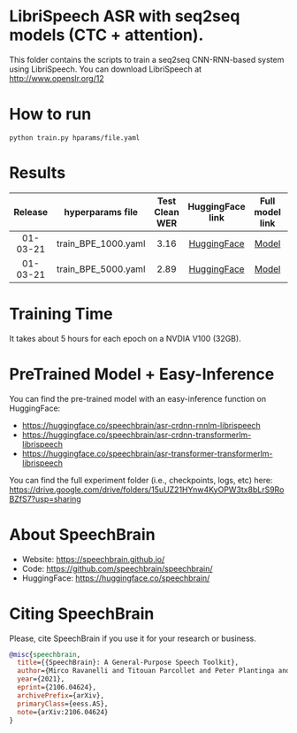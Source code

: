 # LibriSpeech ASR with seq2seq models (CTC + attention).
This folder contains the scripts to train a seq2seq CNN-RNN-based system using LibriSpeech.
You can download LibriSpeech at http://www.openslr.org/12

# How to run
```shell
python train.py hparams/file.yaml
```

# Results

| Release | hyperparams file | Test Clean WER | HuggingFace link | Full model link | GPUs |
|:-------------:|:---------------------------:| :-----:| :-----:| :-----:| :--------:|
| 01-03-21 | train_BPE_1000.yaml | 3.16 | [HuggingFace](https://huggingface.co/speechbrain/asr-crdnn-rnnlm-librispeech) | [Model](https://drive.google.com/drive/folders/19mAyMR1ITSb83Anhds4n694PLwKD47yf?usp=sharing)| 1xV100 32GB |
| 01-03-21 | train_BPE_5000.yaml | 2.89 | [HuggingFace](https://huggingface.co/speechbrain/asr-crdnn-transformerlm-librispeech) | [Model](https://drive.google.com/drive/folders/15uUZ21HYnw4KyOPW3tx8bLrS9RoBZfS7?usp=sharing) | 1xV100 32GB |

# Training Time
It takes about 5 hours for each epoch on a NVDIA V100 (32GB).

# PreTrained Model + Easy-Inference
You can find the pre-trained model with an easy-inference function on HuggingFace:
- https://huggingface.co/speechbrain/asr-crdnn-rnnlm-librispeech
- https://huggingface.co/speechbrain/asr-crdnn-transformerlm-librispeech
- https://huggingface.co/speechbrain/asr-transformer-transformerlm-librispeech

You can find the full experiment folder (i.e., checkpoints, logs, etc) here:
https://drive.google.com/drive/folders/15uUZ21HYnw4KyOPW3tx8bLrS9RoBZfS7?usp=sharing


# **About SpeechBrain**
- Website: https://speechbrain.github.io/
- Code: https://github.com/speechbrain/speechbrain/
- HuggingFace: https://huggingface.co/speechbrain/


# **Citing SpeechBrain**
Please, cite SpeechBrain if you use it for your research or business.

```bibtex
@misc{speechbrain,
  title={{SpeechBrain}: A General-Purpose Speech Toolkit},
  author={Mirco Ravanelli and Titouan Parcollet and Peter Plantinga and Aku Rouhe and Samuele Cornell and Loren Lugosch and Cem Subakan and Nauman Dawalatabad and Abdelwahab Heba and Jianyuan Zhong and Ju-Chieh Chou and Sung-Lin Yeh and Szu-Wei Fu and Chien-Feng Liao and Elena Rastorgueva and François Grondin and William Aris and Hwidong Na and Yan Gao and Renato De Mori and Yoshua Bengio},
  year={2021},
  eprint={2106.04624},
  archivePrefix={arXiv},
  primaryClass={eess.AS},
  note={arXiv:2106.04624}
}
```
